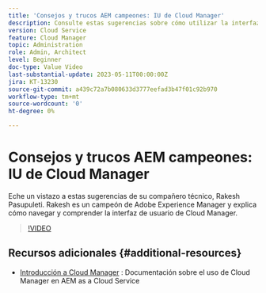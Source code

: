 ```yaml
---
title: 'Consejos y trucos AEM campeones: IU de Cloud Manager'
description: Consulte estas sugerencias sobre cómo utilizar la interfaz de usuario de Cloud Manager de AEM campeón y experto, Rakesh Pasupuleti.
version: Cloud Service
feature: Cloud Manager
topic: Administration
role: Admin, Architect
level: Beginner
doc-type: Value Video
last-substantial-update: 2023-05-11T00:00:00Z
jira: KT-13230
source-git-commit: a439c72a7b080633d3777eefad3b47f01c92b970
workflow-type: tm+mt
source-wordcount: '0'
ht-degree: 0%

---
```



# Consejos y trucos AEM campeones: IU de Cloud Manager

Eche un vistazo a estas sugerencias de su compañero técnico, Rakesh Pasupuleti. Rakesh es un campeón de Adobe Experience Manager y explica cómo navegar y comprender la interfaz de usuario de Cloud Manager.

>[!VIDEO](https://video.tv.adobe.com/v/3419298?quality=12&learn=on)

## Recursos adicionales {#additional-resources}

* [Introducción a Cloud Manager](https://experienceleague.adobe.com/docs/experience-manager-cloud-service/content/onboarding/concepts/cloud-manager-introduction.html) : Documentación sobre el uso de Cloud Manager en AEM as a Cloud Service
